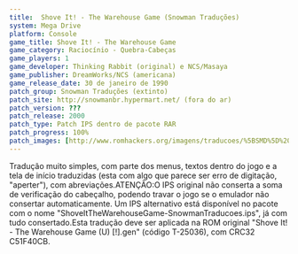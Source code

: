```yaml
---
title:  Shove It! - The Warehouse Game (Snowman Traduções)
system: Mega Drive
platform: Console
game_title: Shove It! - The Warehouse Game
game_category: Raciocínio - Quebra-Cabeças
game_players: 1
game_developer: Thinking Rabbit (original) e NCS/Masaya
game_publisher: DreamWorks/NCS (americana)
game_release_date: 30 de janeiro de 1990
patch_group: Snowman Traduções (extinto)
patch_site: http://snowmanbr.hypermart.net/ (fora do ar)
patch_version: ???
patch_release: 2000
patch_type: Patch IPS dentro de pacote RAR
patch_progress: 100%
patch_images: [http://www.romhackers.org/imagens/traducoes/%5BSMD%5D%20Shove%20It!%20-%20The%20Warehouse%20Game%20-%20Snowman%20Traducoes%20-%201.png,http://www.romhackers.org/imagens/traducoes/%5BSMD%5D%20Shove%20It!%20-%20The%20Warehouse%20Game%20-%20Snowman%20Traducoes%20-%202.png,http://www.romhackers.org/imagens/traducoes/%5BSMD%5D%20Shove%20It!%20-%20The%20Warehouse%20Game%20-%20Snowman%20Traducoes%20-%203.png]
---
```

Tradução muito simples, com parte dos menus, textos dentro do jogo e a tela de início traduzidas (esta com algo que parece ser erro de digitação, "aperter"), com abreviações.ATENÇÃO:O IPS original não conserta a soma de verificação do cabeçalho, podendo travar o jogo se o emulador não consertar automaticamente. Um IPS alternativo está disponível no pacote com o nome "ShoveItTheWarehouseGame-SnowmanTraducoes.ips", já com tudo consertado.Esta tradução deve ser aplicada na ROM original "Shove It! - The Warehouse Game (U) [!].gen" (código T-25036), com CRC32 C51F40CB.